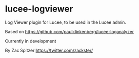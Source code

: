 # lucee-logviewer
Log Viewer plugin for Lucee, to be used in the Lucee admin.

Based on https://github.com/paulklinkenberg/lucee-loganalyzer

Currently in development

By Zac Spitzer https://twitter.com/zackster/
